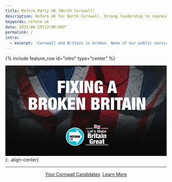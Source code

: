 ```yaml
---
title: Reform Party UK (North Cornwall)
description: Reform UK for North Cornwall. Strong leadership to represent you and your family at local and national elections. Find out more today.
keywords: reform uk
date: 2023-06-29T12:00:00Z"
permalink: /
intro:
  - excerpt: 'Cornwall and Britain is broken. None of our public services work any more. In 2023, we have the highest taxes in 70 years and yet public services continue to get **worse** by the day.'
---
```


{% include feature_row id="intro" type="center" %}

[![ fixing broken Britain](/assets/images/home/fixing-a-broken-britain-1600x900.jpg)](https://assets.nationbuilder.com/reformuk/pages/19/attachments/original/1672927299/Reform_UK_Prospects_2023.pdf){: .align-center}

***

<div style="text-align:center;">
    <a href="https://linktr.ee/reformuk_cornwall" class="btn btn--success btn--x-large" target="_blank">Your Cornwall Candidates</a>&nbsp;
    <a href="/policies" class="btn btn--info btn--x-large">Learn More</a>
</div>
